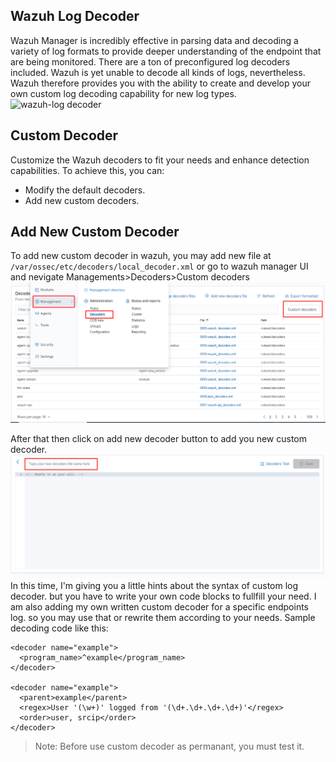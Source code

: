 ## Wazuh Log Decoder
Wazuh Manager is incredibly effective in parsing data and decoding a variety of log formats to provide deeper understanding of the endpoint that are being monitored. There are a ton of preconfigured log decoders included. Wazuh is yet unable to decode all kinds of logs, nevertheless. Wazuh therefore provides you with the ability to create and develop your own custom log decoding capability for new log types. 
![wazuh-log decoder](https://documentation.wazuh.com/current/_images/log-data-collection1.png)
## Custom Decoder
Customize the Wazuh decoders to fit your needs and enhance detection capabilities. To achieve this, you can:
* Modify the default decoders.
* Add new custom decoders.
## Add New Custom Decoder
To add new custom decoder in wazuh, you may add new file at `/var/ossec/etc/decoders/local_decoder.xml` or go to wazuh manager UI and nevigate Managements>Decoders>Custom decoders
![add decoder](./images/custom_decoder.png)

After that then click on add new decoder button to add you new custom decoder.
![add decoder](./images/custom_decoder1.png)
In this time, I'm giving you a little hints about the syntax of custom log decoder. but you have to write your own code blocks to fullfill your need. I am also adding my own written custom decoder for a specific endpoints log. so you may use that or rewrite them according to your needs.
Sample decoding code like this:
```
<decoder name="example">
  <program_name>^example</program_name>
</decoder>

<decoder name="example">
  <parent>example</parent>
  <regex>User '(\w+)' logged from '(\d+.\d+.\d+.\d+)'</regex>
  <order>user, srcip</order>
</decoder>
```
> Note: Before use custom decoder as permanant, you must test it.

